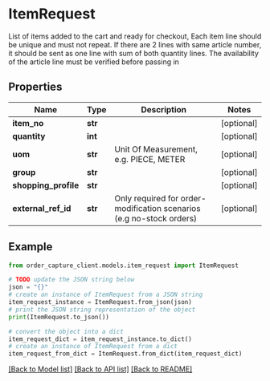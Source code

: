# ItemRequest

List of items added to the cart and ready for checkout, Each item line should be unique and must not repeat. If there are 2             lines with same article number, it should be sent as one line with             sum of both quantity lines. The availability of the article line             must be verified before passing in

## Properties

Name | Type | Description | Notes
------------ | ------------- | ------------- | -------------
**item_no** | **str** |  | [optional] 
**quantity** | **int** |  | [optional] 
**uom** | **str** | Unit Of Measurement, e.g. PIECE, METER | [optional] 
**group** | **str** |  | [optional] 
**shopping_profile** | **str** |  | [optional] 
**external_ref_id** | **str** | Only required for order-modification scenarios (e.g no-stock orders) | [optional] 

## Example

```python
from order_capture_client.models.item_request import ItemRequest

# TODO update the JSON string below
json = "{}"
# create an instance of ItemRequest from a JSON string
item_request_instance = ItemRequest.from_json(json)
# print the JSON string representation of the object
print(ItemRequest.to_json())

# convert the object into a dict
item_request_dict = item_request_instance.to_dict()
# create an instance of ItemRequest from a dict
item_request_from_dict = ItemRequest.from_dict(item_request_dict)
```
[[Back to Model list]](../README.md#documentation-for-models) [[Back to API list]](../README.md#documentation-for-api-endpoints) [[Back to README]](../README.md)


